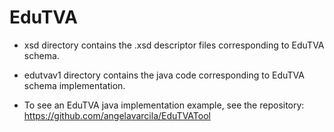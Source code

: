 # EduTVA

- xsd directory contains the .xsd descriptor files corresponding to EduTVA schema.

- edutvav1 directory contains the java code corresponding to EduTVA schema implementation.
- To see an EduTVA java implementation example, see the repository: https://github.com/angelavarcila/EduTVATool
